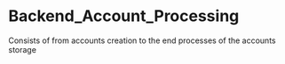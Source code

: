# Backend_Account_Processing
Consists of from accounts creation to the end processes of the accounts storage
